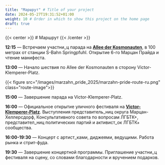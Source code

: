 ```yaml
---
title: "Маршрут" # Title of your project
date: 2024-05-27T19:31:52+01:00
weight: 10 # Order in which to show this project on the home page
draft: true
---
```


{{< center >}} # Маршрут {{< /center >}}

**12:15** — Встречаем участни_ц парада на **[Allee der Kosmonauten](https://maps.app.goo.gl/tnmB28o4wRPHxsYC8)**, в 100
метрах от станции S-Bahn Springpfuhl. Открытие 6-го Марцан Прайда и чтение манифеста.

**13:00** — Начало шествия по Allee der Kosmonauten в сторону Victor-Klemperer-Platz.

{{< figure src="/images/marzahn_pride_2025/marzahn-pride-route-ru.png" class="route-image">}}

**15:00** — Завершение парада на Victor-Klemperer-Platz.

**16:00** — Официальное открытие уличного фестиваля на **[Victor-Klemperer-Platz](https://maps.app.goo.gl/12PfkDRWKR8yqouCA)**.
Выступления представитель_ниц округа
Марцан-Хеллерсдорф, Консультативного совета по вопросам ЛГБТК+, представител_ниц политических партий и активист_ок ЛГБТК+
сообщества.

**16:00-19:30** — Концерт с артист_ками, диджеями, ведущими. Работа рынка и стрит-фуда.

**19:30** — Завершение концертной программы. Приглашение участни_ц фестиваля на сцену, со словами благодарности и
вручением подарков.
